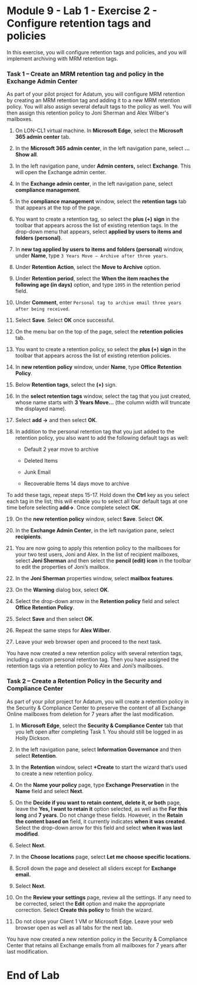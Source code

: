 # Module 9 - Lab 1 - Exercise 2 - Configure retention tags and policies  

In this exercise, you will configure retention tags and policies, and you will implement archiving with MRM retention tags. 


### Task 1 – Create an MRM retention tag and policy in the Exchange Admin Center

As part of your pilot project for Adatum, you will configure MRM retention by creating an MRM retention tag and adding it to a new MRM retention policy. You will also assign several default tags to the policy as well. You will then assign this retention policy to Joni Sherman and Alex Wilber's mailboxes.

1. On LON-CL1 virtual machine. In **Microsoft Edge**, select the **Microsoft 365 admin center** tab.

2. In the **Microsoft 365 admin center**, in the left navigation pane, select **…Show all**.

3. In the left navigation pane, under **Admin centers,** select **Exchange**. This will open the Exchange admin center.

4. In the **Exchange admin center**, in the left navigation pane, select **compliance management**.

5. In the **compliance management** window, select the **retention tags** tab that appears at the top of the page.

6. You want to create a retention tag, so select the **plus (+)** **sign** in the toolbar that appears across the list of existing retention tags. In the drop-down menu that appears, select **applied by users to items and folders (personal)**.

7. In **new tag applied by users to items and folders (personal)** window, under **Name**, type `3 Years Move – Archive after three years`.

8. Under **Retention Action**, select the **Move to Archive** option.

9. Under **Retention period**, select the **When the item reaches the following age (in days)** option, and type `1095` in the retention period field.

10. Under **Comment**, enter `Personal tag to archive email three years after being received`.

11. Select **Save**.  Select **OK** once successful.

12. On the menu bar on the top of the page, select the **retention policies** tab.

13. You want to create a retention policy, so select the **plus (+)** **sign** in the toolbar that appears across the list of existing retention policies. 

14. In **new retention policy** window, under **Name**, type **Office Retention Policy**.

15. Below **Retention tags**, select the **(+)** sign.

16. In the **select retention tags** window, select the tag that you just created, whose name starts with **3 Years Move...** (the column width will truncate the displayed name).

17. Select **add -&gt;** and then select **OK**.

18. In addition to the personal retention tag that you just added to the retention policy, you also want to add the following default tags as well:

	- Default 2 year move to archive

	- Deleted Items

	- Junk Email

	- Recoverable Items 14 days move to archive

To add these tags, repeat steps 15-17. Hold down the **Ctrl** key as you select each tag in the list; this will enable you to select all four default tags at one time before selecting **add-&gt;**.  Once complete select **OK**.

19. On the **new retention policy** window, select **Save**.  Select **OK**.

20. In the **Exchange Admin Center**, in the left navigation pane, select **recipients**.

21. You are now going to apply this retention policy to the mailboxes for your two test users, Joni and Alex. In the list of recipient mailboxes, select **Joni Sherman** and then select the **pencil (edit) icon** in the toolbar to edit the properties of Joni’s mailbox.

22. In the **Joni Sherman** properties window, select **mailbox features**.

23. On the **Warning** dialog box, select **OK**.

24. Select the drop-down arrow in the **Retention policy** field and select **Office Retention Policy**.

25. Select **Save** and then select **OK**.

26. Repeat the same steps for **Alex Wilber**.

27. Leave your web browser open and proceed to the next task.

You have now created a new retention policy with several retention tags, including a custom personal retention tag. Then you have assigned the retention tags via a retention policy to Alex and Joni’s mailboxes.


### Task 2 – Create a Retention Policy in the Security and Compliance Center

As part of your pilot project for Adatum, you will create a retention policy in the Security & Compliance Center to preserve the content of all Exchange Online mailboxes from deletion for 7 years after the last modification. 

1. In **Microsoft Edge**, select the **Security &amp; Compliance Center** tab that you left open after completing Task 1.  You should still be logged in as Holly Dickson.

2. In the left navigation pane, select **Information Governance** and then select **Retention**.

3. In the **Retention** window, select **+Create** to start the wizard that’s used to create a new retention policy.

4. On the **Name your policy** page, type **Exchange Preservation** in the **Name** field and select **Next**.

5. On the **Decide if you want to retain content, delete it, or both** page, leave the **Yes, I want to retain it** option selected, as well as the **For this long** and **7 years**. Do not change these fields. However, in the **Retain the content based on** field, it currently indicates **when it was created**. Select the drop-down arrow for this field and select **when it was last modified**. 

6. Select **Next**.

7. In the **Choose locations** page, select **Let me choose specific locations.** 

8. Scroll down the page and deselect all sliders except for **Exchange email.**

9. Select **Next**.

10. On the **Review your settings** page, review all the settings. If any need to be corrected, select the **Edit** option and make the appropriate correction. Select **Create this policy** to finish the wizard.

11. Do not close your Client 1 VM or Microsoft Edge. Leave your web browser open as well as all tabs for the next lab.

You have now created a new retention policy in the Security & Compliance Center that retains all Exchange emails from all mailboxes for 7 years after last modification.

 # End of Lab
 
